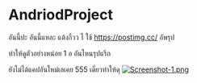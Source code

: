 # AndriodProject
อันนี้ปะ อันนี้แหละ
แต้งกิ้วว
ไ
ใช้ https://postimg.cc/
อัพรุป

ทำให้ดูตัวอย่างหน่อย 1 อ
อันไหนรุปแรีก

ยังไม่ได้แคปอันใหม่เลเคย 555
เดี๋ยวทำให้ดุ
[![Screenshot-1.png](https://i.postimg.cc/BnQ9GN17/Screenshot-1.png)](https://postimg.cc/WhKfGG80)
